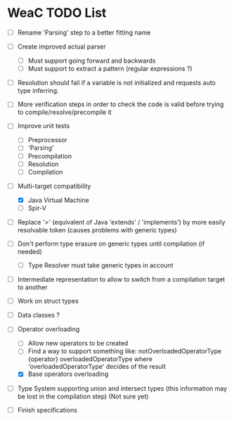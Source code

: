 WeaC TODO List
===
- [ ] Rename 'Parsing' step to a better fitting name

- [ ] Create improved actual parser
    - [ ] Must support going forward and backwards
    - [ ] Must support to extract a pattern (regular expressions ?)

- [ ] Resolution should fail if a variable is not initialized and requests auto type inferring.

- [ ] More verification steps in order to check the code is valid before trying to compile/resolve/precompile it

- [ ] Improve unit tests
    - [ ] Preprocessor
    - [ ] 'Parsing'
    - [ ] Precompilation
    - [ ] Resolution
    - [ ] Compilation

- [ ] Multi-target compatibility
    - [x] Java Virtual Machine
    - [ ] Spir-V

- [ ] Replace '>' (equivalent of Java 'extends' / 'implements') by more easily resolvable token (causes problems with generic types)

- [ ] Don't perform type erasure on generic types until compilation (if needed)
    - [ ] Type Resolver must take generic types in account

- [ ] Intermediate representation to allow to switch from a compilation target to another

- [ ] Work on struct types

- [ ] Data classes ?

- [ ] Operator overloading
    - [ ] Allow new operators to be created
    - [ ] Find a way to support something like: notOverloadedOperatorType {operator} overloadedOperatorType where 'overloadedOperatorType' decides of the result
    - [x] Base operators overloading

- [ ] Type System supporting union and intersect types (this information may be lost in the compilation step) (Not sure yet)

- [ ] Finish specifications